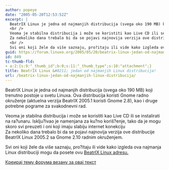 ```yaml
---
author: popeye
date: "2005-05-20T12:53:52Z"
excerpt: |
  BeatrIX Linux je jedna od najmanjih distribucija (svega oko 190 MB) koji trenutno postoje u svetu Linuxa. Ova distribucija koristi Gnome radno okruženje (aktuelna verzija BeatrIX 2005.1 koristi Gnome 2.8), kao i druge potrebne pograme za svakodnevni rad. <br />
  <br />
  Veoma je stabilna distribucija i može se koristiti kao Live CD ili se instalirati na ra?unaru. Isklju?ivao je namenjana za ku?no koriš?enje, tako da je mogu skoro svi preuzeti i oni koji imaju slabiju internet konekciju<br />
  Za nekoliko dana trebalo bi da se pojavi najnovija verzija ove distribucije BeatrIX Linux 2005.2 sa Gnome 2.10 radnim okruženjem.<br />
  <br />
  Svi oni koji žele da više saznaju, pro?itaju ili vide kako izgleda ova najmanja Linux distribuciji mogu da posete ovu <a href="http://www.watsky.net/">BeatrIX Linux adresu.</a>
guid: https://forum.linuxo.org/2005/05/20/beatrix-linux-jedan-od-najmanjih-linux-distribucija/
id: 849
tc-thumb-fld:
- a:2:{s:9:"_thumb_id";b:0;s:11:"_thumb_type";s:10:"attachment";}
title: BeatrIX Linux &#8211; jedan od najmanjih Linux distribucija!
url: /beatrix-linux-jedan-od-najmanjih-linux-distribucija/
---
```

BeatrIX Linux je jedna od najmanjih distribucija (svega oko 190 MB) koji trenutno postoje u svetu Linuxa. Ova distribucija koristi Gnome radno okruženje (aktuelna verzija BeatrIX 2005.1 koristi Gnome 2.8), kao i druge potrebne pograme za svakodnevni rad. 

Veoma je stabilna distribucija i može se koristiti kao Live CD ili se instalirati na ra?unaru. Isklju?ivao je namenjana za ku?no koriš?enje, tako da je mogu skoro svi preuzeti i oni koji imaju slabiju internet konekciju  
Za nekoliko dana trebalo bi da se pojavi najnovija verzija ove distribucije BeatrIX Linux 2005.2 sa Gnome 2.10 radnim okruženjem.

Svi oni koji žele da više saznaju, pro?itaju ili vide kako izgleda ova najmanja Linux distribuciji mogu da posete ovu [BeatrIX Linux adresu.](http://www.watsky.net/) <!--break-->

[Креирај тему форума везану за овај текст](https://linuxo.org/nova-tema-na-forumu/?se_pid=849)
